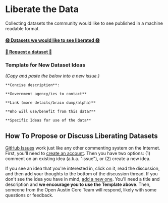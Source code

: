 # Liberate the Data
Collecting datasets the community would like to see published in a machine readable format.

#### [:sun_with_face: Datasets we would like to see liberated :sun_with_face:](https://github.com/open-austin/project-ideas/issues)
#### [:star2: Request a dataset :star2:](https://github.com/open-austin/project-ideas/issues/new)

### Template for New Dataset Ideas

*(Copy and paste the below into a new issue.)*

```
**Concise description**:

**Government agency/ies to contact**

**Link (more details/brain dump/alpha)**

**Who will use/benefit from this data?**

**Specific Ideas for use of the data**
```

## How To Propose or Discuss Liberating Datasets

[GitHub Issues](https://guides.github.com/features/issues/) work just like any other commenting system on the Internet. First, you'll need to [create an account](https://github.com/join). Then you have two options: (1) comment on an existing idea (a.k.a. "issue"), or (2) create a new idea.

If you see an idea that you're interested in, click on it, read the discussion, and then add your thoughts to the bottom of the discussion thread. If you don't see the idea you have in mind, [add a new one](https://github.com/code4sac/projects/issues/new). You'll need a title and description and **we encourage you to use the Template above**. Then, someone from the Open Austin Core Team will respond, likely with some questions or feedback. 
